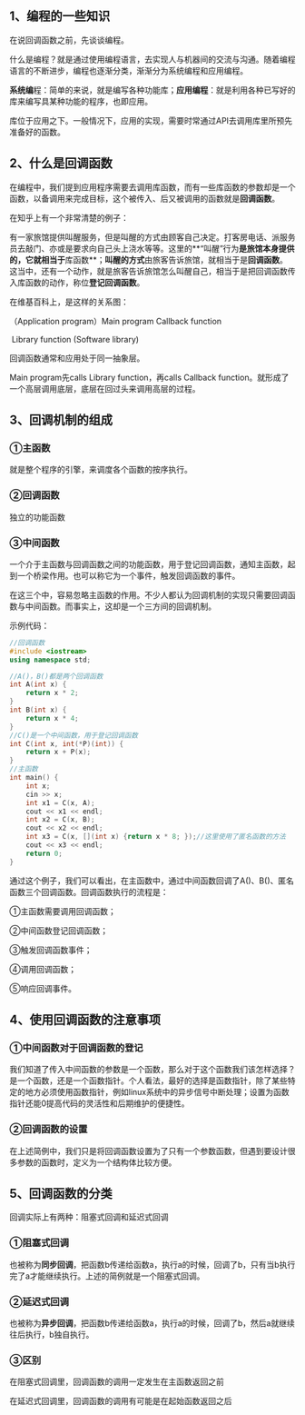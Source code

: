 ## 1、编程的一些知识

在说回调函数之前，先谈谈编程。

什么是编程？就是通过使用编程语言，去实现人与机器间的交流与沟通。随着编程语言的不断进步，编程也逐渐分类，渐渐分为系统编程和应用编程。

**系统编**程：简单的来说，就是编写各种功能库；**应用编程**：就是利用各种已写好的库来编写具某种功能的程序，也即应用。

库位于应用之下。一般情况下，应用的实现，需要时常通过API去调用库里所预先准备好的函数。

## 2、什么是回调函数

在编程中，我们提到应用程序需要去调用库函数，而有一些库函数的参数却是一个函数，以备调用来完成目标，这个被传入、后又被调用的函数就是**回调函数**。

在知乎上有一个非常清楚的例子：

有一家旅馆提供叫醒服务，但是叫醒的方式由顾客自己决定。打客房电话、派服务员去敲门、亦或是要求向自己头上浇水等等。这里的**“叫醒”行为**是旅馆本身提供的，它就相当于**库函数**；**叫醒的方式**由旅客告诉旅馆，就相当于是**回调函数**。这当中，还有一个动作，就是旅客告诉旅馆怎么叫醒自己，相当于是把回调函数传入库函数的动作，称位**登记回调函数**。

在维基百科上，是这样的关系图：

（Application program）Main program                  Callback function

​                                                Library function (Software library)

回调函数通常和应用处于同一抽象层。

Main program先calls Library function，再calls Callback function。就形成了一个高层调用底层，底层在回过头来调用高层的过程。

## 3、回调机制的组成

### ①主函数

就是整个程序的引擎，来调度各个函数的按序执行。

### ②回调函数

独立的功能函数

### ③中间函数

一个介于主函数与回调函数之间的功能函数，用于登记回调函数，通知主函数，起到一个桥梁作用。也可以称它为一个事件，触发回调函数的事件。



在这三个中，容易忽略主函数的作用。不少人都认为回调机制的实现只需要回调函数与中间函数。而事实上，这却是一个三方间的回调机制。

示例代码：

```c++
//回调函数
#include <iostream>
using namespace std;

//A()，B()都是两个回调函数
int A(int x) {
	return x * 2;
}
int B(int x) {
	return x * 4;
}
//C()是一个中间函数，用于登记回调函数
int C(int x, int(*P)(int)) {
	return x + P(x);
}
//主函数
int main() {
	int x;
	cin >> x;
	int x1 = C(x, A);
	cout << x1 << endl;
	int x2 = C(x, B);
	cout << x2 << endl;
	int x3 = C(x, [](int x) {return x * 8; });//这里使用了匿名函数的方法
	cout << x3 << endl;
	return 0;
}
```

通过这个例子，我们可以看出，在主函数中，通过中间函数回调了A()、B()、匿名函数三个回调函数。回调函数执行的流程是：

①主函数需要调用回调函数；

②中间函数登记回调函数；

③触发回调函数事件；

④调用回调函数；

⑤响应回调事件。

## 4、使用回调函数的注意事项

### ①中间函数对于回调函数的登记

我们知道了传入中间函数的参数是一个函数，那么对于这个函数我们该怎样选择？是一个函数，还是一个函数指针。个人看法，最好的选择是函数指针，除了某些特定的地方必须使用函数指针，例如linux系统中的异步信号中断处理；设置为函数指针还能0提高代码的灵活性和后期维护的便捷性。

### ②回调函数的设置

在上述简例中，我们只是将回调函数设置为了只有一个参数函数，但遇到要设计很多参数的函数时，定义为一个结构体比较方便。

## 5、回调函数的分类

回调实际上有两种：阻塞式回调和延迟式回调

### ①阻塞式回调

也被称为**同步回调**，把函数b传递给函数a，执行a的时候，回调了b，只有当b执行完了a才能继续执行。上述的简例就是一个阻塞式回调。

### ②延迟式回调

也被称为**异步回调**，把函数b传递给函数a，执行a的时候，回调了b，然后a就继续往后执行，b独自执行。

### ③区别

在阻塞式回调里，回调函数的调用一定发生在主函数返回之前

在延迟式回调里，回调函数的调用有可能是在起始函数返回之后